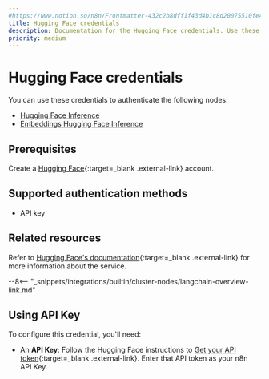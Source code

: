 ```yaml
---
#https://www.notion.so/n8n/Frontmatter-432c2b8dff1f43d4b1c8d20075510fe4
title: Hugging Face credentials
description: Documentation for the Hugging Face credentials. Use these credentials to authenticate Hugging Face in n8n, a workflow automation platform.
priority: medium
---
```


# Hugging Face credentials

You can use these credentials to authenticate the following nodes:

* [Hugging Face Inference](/integrations/builtin/cluster-nodes/sub-nodes/n8n-nodes-langchain.lmopenhuggingfaceinference/)
* [Embeddings Hugging Face Inference](/integrations/builtin/cluster-nodes/sub-nodes/n8n-nodes-langchain.embeddingshuggingfaceinference/)


## Prerequisites

Create a [Hugging Face](https://huggingface.co/){:target=_blank .external-link} account.

## Supported authentication methods

- API key

## Related resources

Refer to [Hugging Face's documentation](https://huggingface.co/docs/api-inference/quicktour){:target=_blank .external-link} for more information about the service.

--8<-- "_snippets/integrations/builtin/cluster-nodes/langchain-overview-link.md"

## Using API Key

To configure this credential, you'll need:

- An **API Key**: Follow the Hugging Face instructions to [Get your API token](https://huggingface.co/docs/api-inference/quicktour#get-your-api-token){:target=_blank .external-link}. Enter that API token as your n8n API Key.